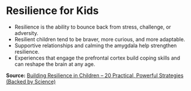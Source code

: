 # Resilience for Kids

- Resilience is the ability to bounce back from stress, challenge, or adversity.
- Resilient children tend to be braver, more curious, and more adaptable.
- Supportive relationships and calming the amygdala help strengthen resilience.
- Experiences that engage the prefrontal cortex build coping skills and can reshape the brain at any age.

**Source:** [Building Resilience in Children – 20 Practical, Powerful Strategies (Backed by Science)](https://www.heysigmund.com/building-resilience-children/)
